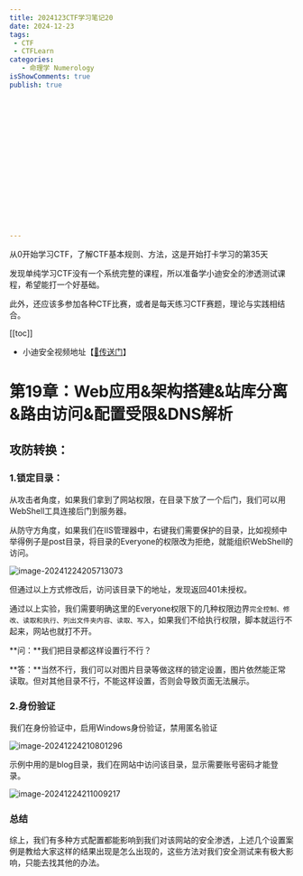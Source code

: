 ```yaml
---
title: 2024123CTF学习笔记20
date: 2024-12-23
tags:
 - CTF
 - CTFLearn
categories:
   - 命理学 Numerology
isShowComments: true
publish: true


















---
```


<Boxx/>

从0开始学习CTF，了解CTF基本规则、方法，这是开始打卡学习的第35天

发现单纯学习CTF没有一个系统完整的课程，所以准备学小迪安全的渗透测试课程，希望能打一个好基础。

此外，还应该多参加各种CTF比赛，或者是每天练习CTF赛题，理论与实践相结合。

[[toc]]

- 小迪安全视频地址【[🔗传送门]([https://www.bilibili.com/video/BV123yAYMEwb/)】

<!-- more -->

# 第19章：Web应用&架构搭建&站库分离&路由访问&配置受限&DNS解析

## 攻防转换：

### 1.锁定目录：

从攻击者角度，如果我们拿到了网站权限，在目录下放了一个后门，我们可以用WebShell工具连接后门到服务器。

从防守方角度，如果我们在IIS管理器中，右键我们需要保护的目录，比如视频中举得例子是post目录，将目录的Everyone的权限改为拒绝，就能组织WebShell的访问。

![image-20241224205713073](/img/ctfLearnimage-20241224205713073.png)

但通过以上方式修改后，访问该目录下的地址，发现返回401未授权。

通过以上实验，我们需要明确这里的Everyone权限下的几种权限边界`完全控制、修改、读取和执行、列出文件夹内容、读取、写入`，如果我们不给执行权限，脚本就运行不起来，网站也就打不开。



**问：**我们把目录都这样设置行不行？

**答：**当然不行，我们可以对图片目录等做这样的锁定设置，图片依然能正常读取。但对其他目录不行，不能这样设置，否则会导致页面无法展示。



### 2.身份验证

我们在身份验证中，启用Windows身份验证，禁用匿名验证

![image-20241224210801296](/img/ctfLearn/image-20241224210801296.png)

示例中用的是blog目录，我们在网站中访问该目录，显示需要账号密码才能登录。

![image-20241224211009217](/img/ctfLearn/image-20241224211009217.png)

### 总结

综上，我们有多种方式配置都能影响到我们对该网站的安全渗透，上述几个设置案例是教给大家这样的结果出现是怎么出现的，这些方法对我们安全测试来有极大影响，只能去找其他的办法。

